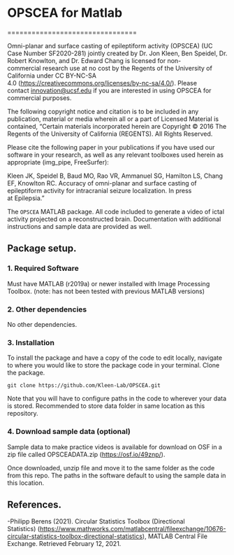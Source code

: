# OPSCEA for Matlab
================================

Omni-planar and surface casting of epileptiform activity (OPSCEA) (UC Case Number SF2020-281) jointly created by Dr. Jon Kleen, Ben Speidel, Dr. Robert Knowlton, and Dr. Edward Chang is licensed for non-commercial research use at no cost by the Regents of the University of California under CC BY-NC-SA 4.0 (https://creativecommons.org/licenses/by-nc-sa/4.0/). Please contact innovation@ucsf.edu if you are interested in using OPSCEA for commercial purposes.  

The following copyright notice and citation is to be included in any publication, material or media wherein all or a part of Licensed Material is contained, “Certain materials incorporated herein are Copyright © 2016 The Regents of the University of California (REGENTS). All Rights Reserved.  

Please cite the following paper in your publications if you have used our software in your research, as well as any relevant toolboxes used herein as appropriate (img_pipe, FreeSurfer): 

Kleen JK, Speidel B, Baud MO, Rao VR, Ammanuel SG, Hamilton LS, Chang EF, Knowlton RC. Accuracy of omni-planar and surface casting of epileptiform activity for intracranial seizure localization. In press at Epilepsia.”  

The `OPSCEA` MATLAB package. All code included to generate a video of ictal activity projected on a reconstructed brain. Documentation with additional instructions and sample data are provided as well.

## Package setup.
### 1. Required Software

Must have MATLAB (r2019a) or newer installed with Image Processing Toolbox. (note: has not been tested with previous MATLAB versions)

### 2. Other dependencies

No other dependencies.

### 3. Installation
To install the package and have a copy of the code to edit locally, navigate to where you would like to store the package code in your terminal. Clone the package.
```
git clone https://github.com/Kleen-Lab/OPSCEA.git
```
Note that you will have to configure paths in the code to wherever your data is stored. Recommended to store data folder in same location as this repository.

### 4. Download sample data (optional)
Sample data to make practice videos is available for download on OSF in a zip file called OPSCEADATA.zip (https://osf.io/49znp/). 

Once downloaded, unzip file and move it to the same folder as the code from this repo. The paths in the software default to using the sample data in this location.

## References.
-Philipp Berens (2021). Circular Statistics Toolbox (Directional Statistics) (https://www.mathworks.com/matlabcentral/fileexchange/10676-circular-statistics-toolbox-directional-statistics), MATLAB Central File Exchange. Retrieved February 12, 2021.
